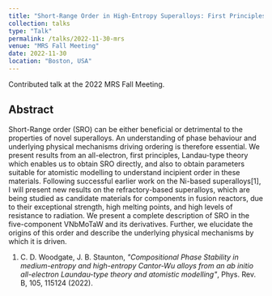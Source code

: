 ```yaml
---
title: "Short-Range Order in High-Entropy Superalloys: First Principles Theory and Atomistic Modelling"
collection: talks
type: "Talk"
permalink: /talks/2022-11-30-mrs
venue: "MRS Fall Meeting"
date: 2022-11-30
location: "Boston, USA"
---
```


Contributed talk at the 2022 MRS Fall Meeting.

<h2>Abstract</h2>
Short-Range order (SRO) can be either beneficial or detrimental to the properties of novel superalloys. An understanding of phase behaviour and underlying physical mechanisms driving ordering is therefore essential. We present results from an all-electron, first principles, Landau-type theory which enables us to obtain SRO directly, and also to obtain parameters suitable for atomistic modelling to understand incipient order in these materials. Following successful earlier work on the Ni-based superalloys[1], I will present new results on the refractory-based superalloys, which are being studied as candidate materials for components in fusion reactors, due to their exceptional strength, high melting points, and high levels of resistance to radiation. We present a complete description of SRO in the five-component VNbMoTaW and its derivatives. Further, we elucidate the origins of this order and describe the underlying physical mechanisms by which it is driven.

1. C. D. Woodgate, J. B. Staunton, <i>"Compositional Phase Stability in medium-entropy and high-entropy Cantor-Wu alloys from an ab initio all-electron Laundau-type theory and atomistic modelling"</i>, Phys. Rev. B, 105, 115124 (2022).
